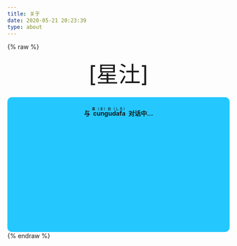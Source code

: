 ```yaml
---
title: 关于
date: 2020-05-21 20:23:39
type: about
---
```

<!-- https://www.bootcdn.cn/botui/ -->
<link href="https://cdn.bootcss.com/botui/0.3.9/botui-theme-default.css" rel="stylesheet">
<link href="https://cdn.bootcss.com/botui/0.3.9/botui.min.css" rel="stylesheet">

{% raw %}
<!-- 因为vue和botui更新导至bug,现将对话移至js下的botui中配置 -->
<div class="entry-content">
  <div class="moe-mashiro" style="text-align:center; font-size: 50px; margin-bottom: 20px;">[星汢]</div>
  <div id="hello-mashiro" class="popcontainer" style="min-height: 300px; padding: 2px 6px 4px; background-color: rgb(36, 200, 255); border-radius: 10px;">
    <center>
    <p>
    </p>
    <h4>
    与&nbsp;<ruby>
    cungudafa&nbsp;<rp>
    （</rp>
    <rt>
    真（ま）白（しろ）</rt>
    <rp>
    ）</rp>
    </ruby>
    对话中...</h4>
    <p>
    </p>
    </center>
    <bot-ui></botui>
  </div>
</div>
<!--<script src="https://cungudafa.gitee.io/js/botui.js></script>-->
<script src="/js/third-party/botui.js"></script>
<script>
bot_ui_ini()
</script>
{% endraw %}
